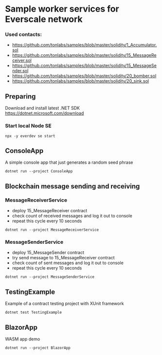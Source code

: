 ﻿# Sample worker services for Everscale network

### Used contacts:

- https://github.com/tonlabs/samples/blob/master/solidity/1_Accumulator.sol
- https://github.com/tonlabs/samples/blob/master/solidity/15_MessageReceiver.sol
- https://github.com/tonlabs/samples/blob/master/solidity/15_MessageSender.sol
- https://github.com/tonlabs/samples/blob/master/solidity/20_bomber.sol
- https://github.com/tonlabs/samples/blob/master/solidity/20_sink.sol

## Preparing

Download and install latest .NET SDK https://dotnet.microsoft.com/download

### Start local Node SE

```shell
npx -y everdev se start
```

## ConsoleApp

A simple console app that just generates a random seed phrase

```shell
dotnet run --project ConsoleApp
```

## Blockchain message sending and receiving

### MessageReceiverService

- deploy 15_MessageReceiver contract
- check count of received messages and log it out to console
- repeat this cycle every 10 seconds

```shell
dotnet run --project MessageReceiverService
```

### MessageSenderService

- deploy 15_MessageSender contract
- try send message to 15_MessageReceiver contract
- check count of sent messages and log it out to console
- repeat this cycle every 10 seconds

```shell
dotnet run --project MessageSenderService
```

## TestingExample

Example of a contract testing project with XUnit framework

```shell
dotnet test TestingExample
```

## BlazorApp

WASM app demo

```shell
dotnet run --project BlazorApp
```
